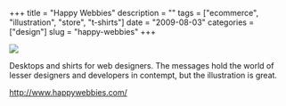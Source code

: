 +++
title = "Happy Webbies"
description = ""
tags = ["ecommerce", "illustration", "store", "t-shirts"]
date = "2009-08-03"
categories = ["design"]
slug = "happy-webbies"
+++


 

  <div id="screens-thumbs" class="clearfix">
    <div class="txt-center" id="design-submission"><a href="http://www.happywebbies.com/"><img id='bluga-thumbnail-1846' class='bluga-thumbnail large' src='//media.konigi.com/bluga/
wt4a7754851ca67.jpg'/></a></div>  
  </div>   
<p>Desktops and shirts for web designers. The messages hold the world of lesser designers and developers in contempt, but the illustration is great.</p>
<p><a href="http://www.happywebbies.com/">http://www.happywebbies.com/</a></p>




